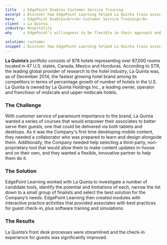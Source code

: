 ```yaml
---
title   : EdgePoint Enables Customer Service Training
excerpt : Discover how EdgePoint Learning helped La Quinta train associates through interactive activities illustrating best practices for guest check-in and more.
hero    : EdgePoint Enables<br><b> Customer Service Training</b>
client  : La Quinta
industry: Hospitality
why     : EdgePoint’s willingness to be flexible in their approach and processes allowed us to quickly develop our first direct-to-mobile courses.

solution: customer
snippet : Discover how EdgePoint Learning helped La Quinta train associates through interactive activities illustrating best practices for guest check-in and more.
---
```


**La Quinta’s** portfolio consists of 878 hotels representing over 87,000 rooms located in 47 U.S. states, Canada, Mexico and Honduras. According to STR, the leading global provider of research to the hotel industry, La Quinta was, as of December 2014, the fastest growing hotel brand among its competitors in terms of percentage growth of number of hotels in the U.S. La Quinta is owned by La Quinta Holdings Inc., a leading owner, operator and franchisor of midscale and upper-midscale hotels.

### The Challenge
With customer service of paramount importance to the brand, La Quinta wanted a series of courses that would empower their associates to better serve their guests, one that could be delivered via both tablets and desktops. As it was the Company's first time developing mobile content, they needed a collaborator who was prepared to learn and design alongside them. Additionally, the Company needed help selecting a third-party, non-proprietary tool that would allow them to make content updates in-house and on their own, and they wanted a flexible, innovative partner to help them do it.

### The Solution
EdgePoint Learning worked with La Quinta to investigate a number of
candidate tools, identify the potential and limitations of each, narrow the list
down to a small group of finalists and select the best solution for the Company’s needs. EdgePoint Learning then created modules with interactive practice activities that provided associates with best practices for guest check-in, plus software training and simulations.

### The Results
La Quinta’s front desk processes were streamlined and the check-in experience for guests was significantly improved.
